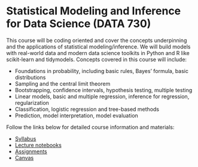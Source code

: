 # Statistical Modeling and Inference for Data Science (DATA 730)

This course will be coding oriented and cover the concepts underpinning and the applications of
statistical modeling/inference. We will build models with real-world data and modern data science
toolkits in Python and R like scikit-learn and tidymodels. Concepts covered in this course will include:
- Foundations in probability, including basic rules, Bayes’ formula, basic distributions
- Sampling and the central limit theorem
- Bootstrapping, confidence intervals, hypothesis testing, multiple testing
- Linear models, basic and multiple regression, inference for regression, regularization
- Classification, logistic regression and tree-based methods
- Prediction, model interpretation, model evaluation

Follow the links below for detailed course information and materials:

- [Syllabus](https://github.com/UNC-DATA-730/syllabus)
- [Lecture notebooks](https://github.com/UNC-DATA-730/lecture-notebooks)
- [Assignments](https://github.com/UNC-DATA-730/assignments)
- [Canvas](https://digitalcampus.instructure.com/courses/22877)
